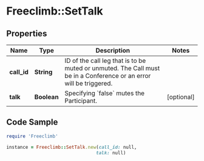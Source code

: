 # Freeclimb::SetTalk

## Properties

Name | Type | Description | Notes
------------ | ------------- | ------------- | -------------
**call_id** | **String** | ID of the call leg that is to be muted or unmuted. The Call must be in a Conference or an error will be triggered. | 
**talk** | **Boolean** | Specifying &#x60;false&#x60; mutes the Participant. | [optional] 

## Code Sample

```ruby
require 'Freeclimb'

instance = Freeclimb::SetTalk.new(call_id: null,
                                 talk: null)
```


